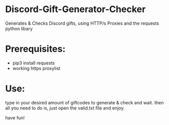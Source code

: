 # Discord-Gift-Generator-Checker
Generates &amp; Checks Discord gifts, using HTTP/s Proxies and the requests python libary

# Prerequisites:

- pip3 install requests
- working https proxylist

# Use:
type in your desired amount of giftcodes to generate & check and wait.
then all you need to do is, just open the valid.txt file and enjoy.

have fun!
